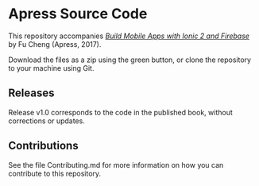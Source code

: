 # Apress Source Code

This repository accompanies [*Build Mobile Apps with Ionic 2 and Firebase*](http://www.apress.com/9781484227367) by Fu Cheng (Apress, 2017).

[comment]: #cover


Download the files as a zip using the green button, or clone the repository to your machine using Git.

## Releases

Release v1.0 corresponds to the code in the published book, without corrections or updates.

## Contributions

See the file Contributing.md for more information on how you can contribute to this repository.
